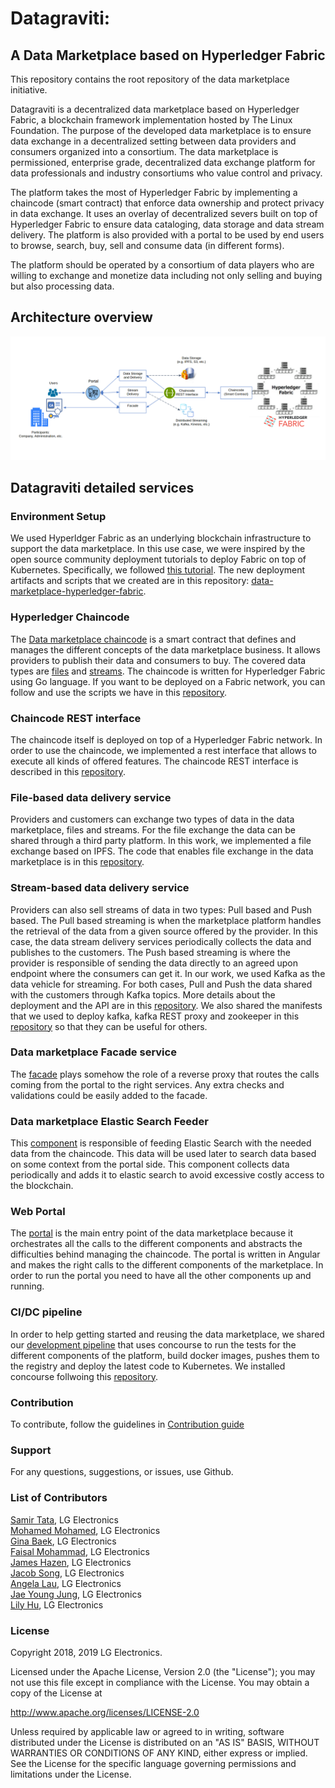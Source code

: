 # Datagraviti: 
## A Data Marketplace based on Hyperledger Fabric
This repository contains the root repository of the data marketplace initiative.

Datagraviti is a decentralized data marketplace based on Hyperledger Fabric, a blockchain framework implementation hosted by The Linux Foundation. The purpose of the developed data marketplace is to ensure data exchange in a decentralized setting between data providers and consumers organized into a consortium. The data marketplace is permissioned, enterprise grade, decentralized data exchange platform for data professionals and industry consortiums who value control and privacy.  

The platform takes the most of Hyperledger Fabric by implementing a chaincode (smart contract) that enforce data ownership and protect privacy in data exchange. It uses an overlay of decentralized severs built on top of Hyperledger Fabric to ensure data cataloging, data storage and data stream delivery. The platform is also provided with a portal to be used by end users to browse, search, buy, sell and consume data (in different forms). 

The platform should be operated by a consortium of data players who are willing to exchange and monetize data including not only selling and buying but also processing data.

## Architecture overview
<img src="images/architecture.png" width="1000">

## Datagraviti detailed services

### Environment Setup

We used Hyperldger Fabric as an underlying blockchain infrastructure to support the data marketplace.
In this use case, we were inspired by the open source community deployment tutorials to deploy Fabric on top of Kubernetes.
Specifically, we followed [this tutorial](https://github.com/IBM/blockchain-network-on-kubernetes#4-deploy-hyperledger-fabric-network-into-kubernetes-cluster).
The new deployment artifacts and scripts that we created are in this repository:
[data-marketplace-hyperledger-fabric](https://github.com/lgsvl/data-marketplace-hyperledger-fabric).

### Hyperledger Chaincode
The [Data marketplace chaincode](https://github.com/lgsvl/data-marketplace-chaincode) is a smart contract that defines and manages the different concepts of the data marketplace business. It allows providers to publish their data and consumers to buy. The covered data types are [files](https://github.com/lgsvl/data-marketplace-file-delivery) and [streams](https://github.com/lgsvl/data-marketplace-stream-delivery). The chaincode is written for Hyperledger Fabric using Go language. If you want to be deployed on a Fabric network, you can follow and use the scripts we have in this [repository](https://github.com/lgsvl/data-marketplace-hyperledger-fabric).

### Chaincode REST interface
The chaincode itself is deployed on top of a Hyperledger Fabric network. In order to use the chaincode, we implemented a rest interface that allows to execute all kinds of offered features. The chaincode REST interface is described in this [repository](https://github.com/lgsvl/data-marketplace-chaincode-rest).

### File-based data delivery service
Providers and customers can exchange two types of data in the data marketplace, files and streams. For the file exchange the data can be shared through a third party platform. In this work, we implemented a file exchange based on IPFS. The code that enables file exchange in the data marketplace is in this [repository](https://github.com/lgsvl/data-marketplace-file-delivery).

### Stream-based data delivery service
Providers can also sell streams of data in two types: Pull based and Push based.
The Pull based streaming is when the marketplace platform handles the retrieval of the data from a given source offered by the provider. In this case, the data stream delivery services periodically collects the data and publishes to the customers.
The Push based streaming is where the provider is responsible of sending the data directly to an agreed upon endpoint where the consumers can get it. In our work, we used Kafka as the data vehicle for streaming. For both cases, Pull and Push the data shared with the customers through Kafka topics. More details about the deployment and the API are in this [repository](https://github.com/lgsvl/data-marketplace-stream-delivery).
We also shared the manifests that we used to deploy kafka, kafka REST proxy and zookeeper in this [repository](https://github.com/lgsvl/data-marketplace-deployment) so that they can be useful for others.

### Data marketplace Facade service
The [facade](https://github.com/lgsvl/data-marketplace-facade) plays somehow the role of a reverse proxy that routes the calls coming from the portal to the right services. Any extra checks and validations could be easily added to the facade. 

### Data marketplace Elastic Search Feeder
This [component](https://github.com/lgsvl/data-marketplace-esearchFeeder) is responsible of feeding Elastic Search with the needed data from the chaincode. This data will be used later to search data based on some context from the portal side. This component collects data periodically and adds it to elastic search to avoid excessive costly access to the blockchain. 

### Web Portal
The [portal](https://github.com/lgsvl/data-marketplace-portal) is the main entry point of the data marketplace because it orchestrates all the calls to the different components and abstracts the difficulties behind managing the chaincode. The portal is written in Angular and makes the right calls to the different components of the marketplace. In order to run the portal you need to have all the other components up and running.

### CI/DC pipeline
In order to help getting started and reusing the data marketplace, we shared our [development pipeline](https://github.com/lgsvl/data-marketplace-pipeline) that uses concourse to run the tests for the different components of the platform, build docker images, pushes them to the registry and deploy the latest code to Kubernetes. We installed concourse follwoing this [repository](https://github.com/concourse/concourse-docker).

### Contribution
To contribute, follow the guidelines in [Contribution guide](contribution-guide.md)

### Support
For any questions, suggestions, or issues, use Github.

### List of Contributors
[Samir Tata](https://www.linkedin.com/in/samirtata/), LG Electronics \
[Mohamed Mohamed](https://www.linkedin.com/in/mohamedmohamedphd/), LG Electronics \
[Gina Baek](https://www.linkedin.com/in/gina-baek-9161bb30/), LG Electronics \
[Faisal Mohammad](https://www.linkedin.com/in/faisalmohammad27/), LG Electronics \
[James Hazen](https://www.linkedin.com/in/jim-hazen-204a741/), LG Electronics \
[Jacob Song](https://www.linkedin.com/in/jacob-song-1bb2301/), LG Electronics \
[Angela Lau](https://www.linkedin.com/in/angelal/), LG Electronics \
[Jae Young Jung](https://www.linkedin.com/in/designerjae/), LG Electronics \
[Lily Hu](https://www.linkedin.com/in/lilyhusf/), LG Electronics 

### License
Copyright 2018, 2019 LG Electronics.

Licensed under the Apache License, Version 2.0 (the "License");
you may not use this file except in compliance with the License.
You may obtain a copy of the License at

http://www.apache.org/licenses/LICENSE-2.0

Unless required by applicable law or agreed to in writing, software
distributed under the License is distributed on an "AS IS" BASIS,
WITHOUT WARRANTIES OR CONDITIONS OF ANY KIND, either express or implied.
See the License for the specific language governing permissions and
limitations under the License.
